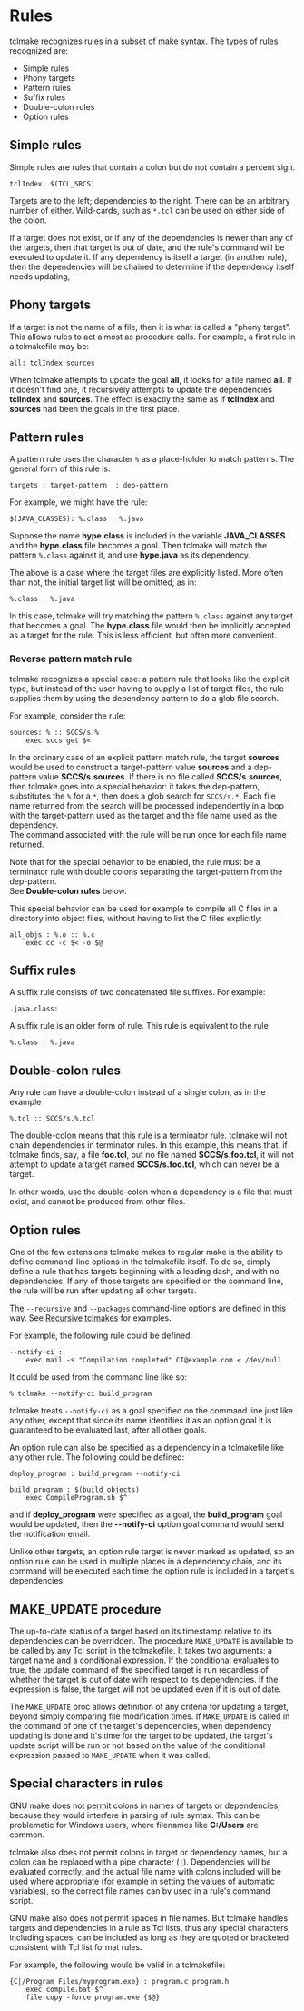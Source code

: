 # Rules

tclmake recognizes rules in a subset of make syntax. The types of rules 
recognized are:

- Simple rules
- Phony targets
- Pattern rules
- Suffix rules
- Double-colon rules
- Option rules 

## Simple rules

Simple rules are rules that contain a colon but do not contain a percent sign.

    tclIndex: $(TCL_SRCS)

Targets are to the left; dependencies to the right. There can be an arbitrary 
number of either. Wild-cards, such as `*.tcl` can be used on either side of the 
colon.

If a target does not exist, or if any of the dependencies is newer than any of 
the targets, then that target is out of date, and the rule's command will be 
executed to update it. If any dependency is itself a target (in another rule), 
then the dependencies will be chained to determine if the dependency itself 
needs updating,

## Phony targets

If a target is not the name of a file, then it is what is called a "phony 
target". This allows rules to act almost as procedure calls. For example, a 
first rule in a tclmakefile may be:

    all: tclIndex sources

When tclmake attempts to update the goal **all**, it looks for a file named 
**all**. If it doesn't find one, it recursively attempts to update the 
dependencies **tclIndex** and **sources**. The effect is exactly the same as if 
**tclIndex** and **sources** had been the goals in the first place.

## Pattern rules

A pattern rule uses the character `%` as a place-holder to match patterns. The 
general form of this rule is:

    targets : target-pattern  : dep-pattern 

For example, we might have the rule:

    $(JAVA_CLASSES): %.class : %.java

Suppose the name **hype.class** is included in the variable **JAVA_CLASSES** 
and the **hype.class** file becomes a goal.  Then tclmake will match the 
pattern `%.class` against it, and use **hype.java** as its dependency.

The above is a case where the target files are explicitly listed.  More often 
than not, the initial target list will be omitted, as in:

    %.class : %.java

In this case, tclmake will try matching the pattern `%.class` against any 
target that becomes a goal. The **hype.class** file would then be implicitly 
accepted as a target for the rule.  This is less efficient, but often more 
convenient.

### Reverse pattern match rule

tclmake recognizes a special case: a pattern rule that looks like the explicit 
type, but instead of the user having to supply a list of target files, the rule 
supplies them by using the dependency pattern to do a glob file search.

For example, consider the rule:

    sources: % :: SCCS/s.%
        exec sccs get $<
        
In the ordinary case of an explicit pattern match rule, the target **sources** 
would be used to construct a target-pattern value **sources** and a dep-pattern 
value **SCCS/s.sources**.  If there is no file called **SCCS/s.sources**, then 
tclmake goes into a special behavior: it takes the dep-pattern, substitutes the 
`%` for a `*`, then does a glob search for `SCCS/s.*`.  Each file name returned 
from the search will be processed independently in a loop with the 
target-pattern used as the target and the file name used as the dependency.  
The command associated with the rule will be run once for each file name 
returned.

Note that for the special behavior to be enabled, the rule must be a terminator 
rule with double colons separating the target-pattern from the dep-pattern.  
See **Double-colon rules** below.

This special behavior can be used for example to compile all C files in a 
directory into object files, without having to list the C files explicitly:

    all_objs : %.o :: %.c
        exec cc -c $< -o $@

## Suffix rules

A suffix rule consists of two concatenated file suffixes. For example:

    .java.class:

A suffix rule is an older form of rule. This rule is equivalent to the rule

    %.class : %.java

## Double-colon rules

Any rule can have a double-colon instead of a single colon, as in the example

    %.tcl :: SCCS/s.%.tcl

The double-colon means that this rule is a terminator rule. tclmake will not 
chain dependencies in terminator rules. In this example, this means that, if 
tclmake finds, say, a file **foo.tcl**, but no file named **SCCS/s.foo.tcl**, 
it will not attempt to update a target named **SCCS/s.foo.tcl**, which can 
never be a target.

In other words, use the double-colon when a dependency is a file that must 
exist, and cannot be produced from other files.

## Option rules

One of the few extensions tclmake makes to regular make is the ability to 
define command-line options in the tclmakefile itself. To do so, simply define 
a rule that has targets beginning with a leading dash, and with no 
dependencies. If any of those targets are specified on the command line, the 
rule will be run after updating all other targets.

The `--recursive` and `--packages` command-line options are defined in this 
way. See [Recursive tclmakes](./recursion.md) for examples. 

For example, the following rule could be defined:

    --notify-ci :
        exec mail -s "Compilation completed" CI@example.com < /dev/null

It could be used from the command line like so:

    % tclmake --notify-ci build_program
    
tclmake treats `--notify-ci` as a goal specified on the command line just like 
any other, except that since its name identifies it as an option goal it is 
guaranteed to be evaluated last, after all other goals.

An option rule can also be specified as a dependency in a tclmakefile like any 
other rule.  The following could be defined:

    deploy_program : build_program --notify-ci

    build_program : $(build_objects)
        exec CompileProgram.sh $^
        
and if **deploy_program** were specified as a goal, the **build_program** goal 
would be updated, then the **--notify-ci** option goal command would send the 
notification email.

Unlike other targets, an option rule target is never marked as updated, so an 
option rule can be used in multiple places in a dependency chain, and its 
command will be executed each time the option rule is included in a target's 
dependencies.

## MAKE_UPDATE procedure

The up-to-date status of a target based on its timestamp relative to its 
dependencies can be overridden.  The procedure `MAKE_UPDATE` is available to be 
called by any Tcl script in the tclmakefile.  It takes two arguments: a target 
name and a conditional expression.  If the conditional evaluates to true, the 
update command of the specified target is run regardless of whether the target 
is out of date with respect to its dependencies.  If the expression is false, 
the target will not be updated even if it is out of date.

The `MAKE_UPDATE` proc allows definition of any criteria for updating a target, 
beyond simply comparing file modification times.  If `MAKE_UPDATE` is called in 
the command of one of the target's dependencies, when dependency updating 
is done and it's time for the target to be updated, the target's update script 
will be run or not based on the value of the conditional expression passed to 
`MAKE_UPDATE` when it was called.

## Special characters in rules

GNU make does not permit colons in names of targets or dependencies, because 
they would interfere in parsing of rule syntax.  This can be problematic for 
Windows users, where filenames like **C:/Users** are common.

tclmake also does not permit colons in target or dependency names, but a colon 
can be replaced with a pipe character (`|`).  Dependencies will be evaluated 
correctly, and the actual file name with colons included will be used where 
appropriate (for example in setting the values of automatic variables), so the 
correct file names can by used in a rule's command script.

GNU make also does not permit spaces in file names.  But tclmake handles 
targets and dependencies in a rule as Tcl lists, thus any special characters, 
including spaces, can be included as long as they are quoted or bracketed 
consistent with Tcl list format rules.

For example, the following would be valid in a tclmakefile:

    {C|/Program Files/myprogram.exe} : program.c program.h
        exec compile.bat $^
        file copy -force program.exe {$@}